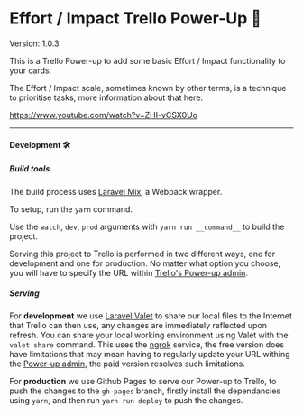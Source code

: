 # Effort / Impact Trello Power-Up 🚀

Version: 1.0.3

This is a Trello Power-up to add some basic Effort / Impact functionality to your cards.

The Effort / Impact scale, sometimes known by other terms, is a technique to prioritise tasks, more information about that here:

https://www.youtube.com/watch?v=ZHI-vCSX0Uo

---

#### Development  🛠

##### Build tools

The build process uses [Laravel Mix](https://laravel-mix.com/docs/4.0/basic-example), a Webpack wrapper.

To setup, run the `yarn` command.

Use the `watch`, `dev`, `prod` arguments with `yarn run __command__` to build the project.

Serving this project to Trello is performed in two different ways, one for development and one for production. No matter what option you choose, you will have to specify the URL within [Trello's Power-up admin](https://trello.com/power-ups/admin/).

##### Serving

For **development** we use [Laravel Valet](https://laravel.com/docs/5.7/valet) to share our local files to the Internet that Trello can then use, any changes are immediately reflected upon refresh. You can share your local working environment using Valet with the `valet share` command. This uses the [ngrok](https://ngrok.com) service, the free version does have limitations that may mean having to regularly update your URL withing the [Power-up admin](https://trello.com/power-ups/admin/), the paid version resolves such limitations.

For **production** we use Github Pages to serve our Power-up to Trello, to push the changes to the `gh-pages` branch, firstly install the dependancies using `yarn`, and then run `yarn run deploy` to push the changes.
